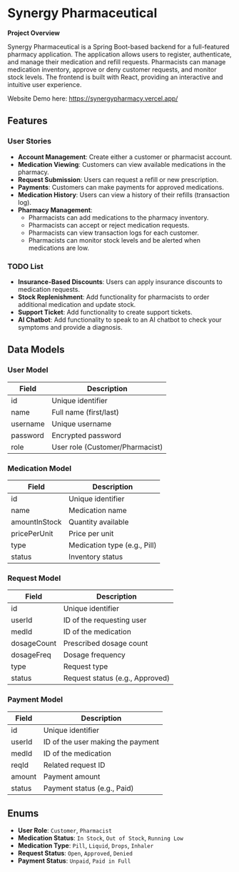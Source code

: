 # Synergy Pharmaceutical

**Project Overview**

Synergy Pharmaceutical is a Spring Boot-based backend for a full-featured pharmacy application. The application allows users to register, authenticate, and manage their medication and refill requests. Pharmacists can manage medication inventory, approve or deny customer requests, and monitor stock levels. The frontend is built with React, providing an interactive and intuitive user experience.

Website Demo here: https://synergypharmacy.vercel.app/

## Features

### User Stories
- **Account Management**: Create either a customer or pharmacist account.
- **Medication Viewing**: Customers can view available medications in the pharmacy.
- **Request Submission**: Users can request a refill or new prescription.
- **Payments**: Customers can make payments for approved medications.
- **Medication History**: Users can view a history of their refills (transaction log).
- **Pharmacy Management**:
  - Pharmacists can add medications to the pharmacy inventory.
  - Pharmacists can accept or reject medication requests.
  - Pharmacists can view transaction logs for each customer.
  - Pharmacists can monitor stock levels and be alerted when medications are low.

### TODO List
- **Insurance-Based Discounts**: Users can apply insurance discounts to medication requests.
- **Stock Replenishment**: Add functionality for pharmacists to order additional medication and update stock.
- **Support Ticket**: Add functionality to create support tickets.
- **AI Chatbot**: Add functionality to speak to an AI chatbot to check your symptoms and provide a diagnosis.

## Data Models

### User Model
| Field     | Description           |
|-----------|-----------------------|
| id        | Unique identifier     |
| name      | Full name (first/last)|
| username  | Unique username       |
| password  | Encrypted password    |
| role      | User role (Customer/Pharmacist)|

### Medication Model
| Field           | Description                    |
|-----------------|--------------------------------|
| id              | Unique identifier              |
| name            | Medication name                |
| amountInStock   | Quantity available             |
| pricePerUnit    | Price per unit                 |
| type            | Medication type (e.g., Pill)   |
| status          | Inventory status               |

### Request Model
| Field          | Description                  |
|----------------|------------------------------|
| id             | Unique identifier            |
| userId         | ID of the requesting user    |
| medId          | ID of the medication         |
| dosageCount    | Prescribed dosage count      |
| dosageFreq     | Dosage frequency             |
| type           | Request type                 |
| status         | Request status (e.g., Approved)|

### Payment Model
| Field     | Description                       |
|-----------|-----------------------------------|
| id        | Unique identifier                 |
| userId    | ID of the user making the payment |
| medId     | ID of the medication              |
| reqId     | Related request ID                |
| amount    | Payment amount                    |
| status    | Payment status (e.g., Paid)       |

## Enums

- **User Role**: `Customer`, `Pharmacist`
- **Medication Status**: `In Stock`, `Out of Stock`, `Running Low`
- **Medication Type**: `Pill`, `Liquid`, `Drops`, `Inhaler`
- **Request Status**: `Open`, `Approved`, `Denied`
- **Payment Status**: `Unpaid`, `Paid in Full`
